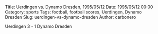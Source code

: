 Title: Uerdingen vs. Dynamo Dresden, 1995/05/12
Date: 1995/05/12 00:00
Category: sports
Tags: football, football scores, Uerdingen, Dynamo Dresden
Slug: uerdingen-vs-dynamo-dresden
Author: carbonero


Uerdingen 3 - 1 Dynamo Dresden
